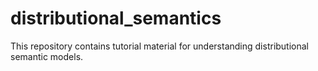 # distributional_semantics

This repository contains tutorial material for understanding distributional semantic models. 

